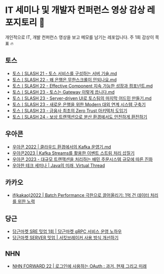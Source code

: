 # IT 세미나 및 개발자 컨퍼런스 영상 감상 레포지토리 🪼
개인적으로 IT, 개발 컨퍼런스 영상을 보고 메모를 남기는 레포입니다. 주 1회 감상이 목표 🔥

## 토스
- [토스ㅣSLASH 21 - 토스 서비스를 구성하는 서버 기술.md](https://github.com/IMHYEWON/tech-youtube-notes/blob/5a2783a2ba584d707d4e6bdce666f75f98869a2f/%ED%86%A0%EC%8A%A4%E3%85%A3SLASH%2021%20-%20%ED%86%A0%EC%8A%A4%20%EC%84%9C%EB%B9%84%EC%8A%A4%EB%A5%BC%20%EA%B5%AC%EC%84%B1%ED%95%98%EB%8A%94%20%EC%84%9C%EB%B2%84%20%EA%B8%B0%EC%88%A0.md)
- [토스ㅣSLASH 22 - 왜 은행은 무한스크롤이 안되나요.md](https://github.com/IMHYEWON/tech-youtube-notes/blob/main/%ED%86%A0%EC%8A%A4%20%7C%20SLASH%2022%20-%20%EC%99%9C%20%EC%9D%80%ED%96%89%EC%9D%80%20%EB%AC%B4%ED%95%9C%EC%8A%A4%ED%81%AC%EB%A1%A4%EC%9D%B4%20%EC%95%88%EB%90%98%EB%82%98%EC%9A%94.md)
- [토스ㅣSLASH 22 - Effective Component 지속 가능한 성장과 컴포넌트.md](https://github.com/IMHYEWON/tech-youtube-notes/blob/main/%ED%86%A0%EC%8A%A4%20%7C%20SLASH%2022%20-%20Effective%20Component%20%EC%A7%80%EC%86%8D%20%EA%B0%80%EB%8A%A5%ED%95%9C%20%EC%84%B1%EC%9E%A5%EA%B3%BC%20%EC%BB%B4%ED%8F%AC%EB%84%8C%ED%8A%B8.md)
- [토스ㅣSLASH 23 - 토스는 Gateway 이렇게 씁니다.md](https://github.com/IMHYEWON/tech-youtube-notes/blob/main/%ED%86%A0%EC%8A%A4%E3%85%A3SLASH%2023%20-%20%ED%86%A0%EC%8A%A4%EB%8A%94%20Gateway%20%EC%9D%B4%EB%A0%87%EA%B2%8C%20%EC%94%81%EB%8B%88%EB%8B%A4.md)
- [토스ㅣSLASH 23 - Server-driven UI로 토스팀의 마지막 어드민 만들기.md](https://github.com/IMHYEWON/tech-youtube-notes/blob/main/%ED%86%A0%EC%8A%A4%E3%85%A3SLASH%2023%20-%20Server-driven%20UI%EB%A1%9C%20%ED%86%A0%EC%8A%A4%ED%8C%80%EC%9D%98%20%EB%A7%88%EC%A7%80%EB%A7%89%20%EC%96%B4%EB%93%9C%EB%AF%BC%20%EB%A7%8C%EB%93%A4%EA%B8%B0.md)
- [토스ㅣSLASH 23 - 새로운 은행을 위한 Modern 대외 연계 시스템 구축기](https://github.com/IMHYEWON/tech-youtube-notes/blob/main/%ED%86%A0%EC%8A%A4%E3%85%A3SLASH%2023%20-%20%EC%83%88%EB%A1%9C%EC%9A%B4%20%EC%9D%80%ED%96%89%EC%9D%84%20%EC%9C%84%ED%95%9C%20Modern%20%EB%8C%80%EC%99%B8%20%EC%97%B0%EA%B3%84%20%EC%8B%9C%EC%8A%A4%ED%85%9C%20%EA%B5%AC%EC%B6%95%EA%B8%B0.md)
- [토스ㅣSLASH 23 - 금융사 최초의 Zero Trust 아키텍처 도입기](https://github.com/IMHYEWON/tech-youtube-notes/blob/main/%ED%86%A0%EC%8A%A4%E3%85%A3SLASH%2023%20-%20%EA%B8%88%EC%9C%B5%EC%82%AC%20%EC%B5%9C%EC%B4%88%EC%9D%98%20Zero%20Trust%20%EC%95%84%ED%82%A4%ED%85%8D%EC%B2%98%20%EB%8F%84%EC%9E%85%EA%B8%B0.md)
- [토스ㅣSLASH 24 - 보상 트랜잭션으로 분산 환경에서도 안전하게 환전하기](https://github.com/IMHYEWON/tech-youtube-notes/blob/main/%ED%86%A0%EC%8A%A4%E3%85%A3SLASH%2024%20-%20%EB%B3%B4%EC%83%81%20%ED%8A%B8%EB%9E%9C%EC%9E%AD%EC%85%98%EC%9C%BC%EB%A1%9C%20%EB%B6%84%EC%82%B0%20%ED%99%98%EA%B2%BD%EC%97%90%EC%84%9C%EB%8F%84%20%EC%95%88%EC%A0%84%ED%95%98%EA%B2%8C%20%ED%99%98%EC%A0%84%ED%95%98%EA%B8%B0.md)


## 우아콘
- [우아콘 2022 | 클라우드 환경에서의 Kafka 운영기.md
](https://github.com/IMHYEWON/tech-youtube-notes/blob/main/%EC%9A%B0%EC%95%84%EC%BD%982022_%ED%81%B4%EB%9D%BC%EC%9A%B0%EB%93%9C%20%ED%99%98%EA%B2%BD%EC%97%90%EC%84%9C%EC%9D%98%20Kafka%20%EC%9A%B4%EC%98%81%EA%B8%B0.md)
- [우아콘2023 | Kafka Streams를 활용한 이벤트 스트림 처리 삽질기](https://github.com/IMHYEWON/tech-youtube-notes/blob/main/%EC%9A%B0%EC%95%84%EC%BD%982023%20%7C%20Kafka%20Streams%EB%A5%BC%20%ED%99%9C%EC%9A%A9%ED%95%9C%20%EC%9D%B4%EB%B2%A4%ED%8A%B8%20%EC%8A%A4%ED%8A%B8%EB%A6%BC%20%EC%B2%98%EB%A6%AC%20%EC%82%BD%EC%A7%88%EA%B8%B0.md)
- [우아콘 2023 - 대규모 트랜잭션을 처리하는 배민 주문시스템 규모에 따른 진화](https://github.com/IMHYEWON/tech-youtube-notes/blob/main/%EC%9A%B0%EC%95%84%EC%BD%98%202023%20-%20%EB%8C%80%EA%B7%9C%EB%AA%A8%20%ED%8A%B8%EB%9E%9C%EC%9E%AD%EC%85%98%EC%9D%84%20%EC%B2%98%EB%A6%AC%ED%95%98%EB%8A%94%20%EB%B0%B0%EB%AF%BC%20%EC%A3%BC%EB%AC%B8%EC%8B%9C%EC%8A%A4%ED%85%9C%20%EA%B7%9C%EB%AA%A8%EC%97%90%20%EB%94%B0%EB%A5%B8%20%EC%A7%84%ED%99%94.md)
- [우아한 테크 세미나 | Java의 미래, Virtual Thread](https://github.com/IMHYEWON/tech-youtube-notes/blob/main/%EC%9A%B0%EC%95%84%ED%95%9C%20%ED%85%8C%ED%81%AC%20%EC%84%B8%EB%AF%B8%EB%82%98%20%7C%20Java%EC%9D%98%20%EB%AF%B8%EB%9E%98%2C%20Virtual%20Thread.md)

## 카카오
- [if(kakao)2022 | Batch Performance 극한으로 끌어올리기: 1억 건 데이터 처리를 위한 노력](https://github.com/IMHYEWON/tech-youtube-notes/blob/main/if(kakao)2022%20%7C%20Batch%20Performance%20%EA%B7%B9%ED%95%9C%EC%9C%BC%EB%A1%9C%20%EB%81%8C%EC%96%B4%EC%98%AC%EB%A6%AC%EA%B8%B0%3A%201%EC%96%B5%20%EA%B1%B4%20%EB%8D%B0%EC%9D%B4%ED%84%B0%20%EC%B2%98%EB%A6%AC%EB%A5%BC%20%EC%9C%84%ED%95%9C%20%EB%85%B8%EB%A0%A5.md)

## 당근
- [당근마켓 SRE 밋업 1회 | 당근마켓 gRPC 서비스 운영 노하우](https://github.com/IMHYEWON/tech-youtube-notes/blob/main/%EB%8B%B9%EA%B7%BC%EB%A7%88%EC%BC%93%20SRE%20%EB%B0%8B%EC%97%85%20%7C%20%EB%8B%B9%EA%B7%BC%EB%A7%88%EC%BC%93%20gRPC%20%EC%84%9C%EB%B9%84%EC%8A%A4%20%EC%9A%B4%EC%98%81%20%EB%85%B8%ED%95%98%EC%9A%B0.md)
- [당근마켓 SERVER 밋업 | 서킷브레이커 사용 방식 개선하기](https://github.com/IMHYEWON/tech-youtube-notes/blob/main/%EB%8B%B9%EA%B7%BC%EB%A7%88%EC%BC%93%20SERVER%20%EB%B0%8B%EC%97%85%20%7C%20%EC%84%9C%ED%82%B7%EB%B8%8C%EB%A0%88%EC%9D%B4%EC%BB%A4%20%EC%82%AC%EC%9A%A9%20%EB%B0%A9%EC%8B%9D%20%EA%B0%9C%EC%84%A0%ED%95%98%EA%B8%B0.md)

## NHN
- [NHN FORWARD 22 | 로그인에 사용하는 OAuth : 과거, 현재 그리고 미래](https://github.com/IMHYEWON/tech-youtube-notes/blob/main/%5BNHN%20FORWARD%2022%5D%20%EB%A1%9C%EA%B7%B8%EC%9D%B8%EC%97%90%20%EC%82%AC%EC%9A%A9%ED%95%98%EB%8A%94%20OAuth%20%3A%20%EA%B3%BC%EA%B1%B0%2C%20%ED%98%84%EC%9E%AC%20%EA%B7%B8%EB%A6%AC%EA%B3%A0%20%EB%AF%B8%EB%9E%98.md)
